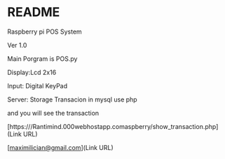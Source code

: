# README #

Raspberry pi POS System

Ver 1.0


Main Porgram is POS.py

Display:Lcd 2x16

Input: Digital KeyPad

Server: Storage Transacion in mysql use php

and you will see the transaction

[https:///Rantimind.000webhostapp.comaspberry/show_transaction.php](Link URL)

[maximilician@gmail.com](Link URL)